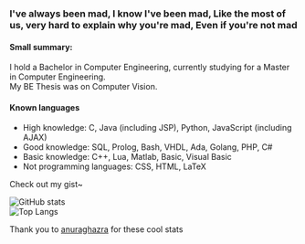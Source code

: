 ### I've always been mad, I know I've been mad, Like the most of us, very hard to explain why you're mad, Even if you're not mad

#### Small summary:
I hold a Bachelor in Computer Engineering, currently studying for a Master in Computer Engineering.  
My BE Thesis was on Computer Vision.  

#### Known languages
- High knowledge: C, Java (including JSP), Python, JavaScript (including AJAX)
- Good knowledge: SQL, Prolog, Bash, VHDL, Ada, Golang, PHP, C#
- Basic knowledge: C++, Lua, Matlab, Basic, Visual Basic
- Not programming languages: CSS, HTML, LaTeX

Check out my gist~

![GitHub stats](https://github-readme-stats.vercel.app/api?username=chkrr00k&hide=contribs,prs&count_private=true&theme=gruvbox&include_all_commits=true)  
![Top Langs](https://github-readme-stats.vercel.app/api/top-langs/?username=chkrr00k&count_private=true&theme=gruvbox&langs_count=8&layout=compact)

Thank you to [anuraghazra](https://github.com/anuraghazra/github-readme-stats) for these cool stats
